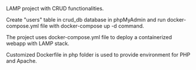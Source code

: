 LAMP project with CRUD functionalities.

Create "users" table in crud_db database in phpMyAdmin and run docker-compose.yml file with docker-compose up -d command.

The project uses docker-compose.yml file to deploy a containerized webapp with LAMP stack.

Customized Dockerfile in php folder is used to provide environment for PHP and Apache.
